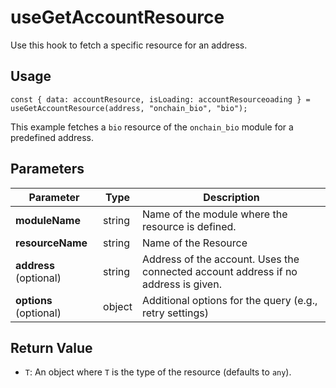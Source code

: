 # useGetAccountResource

Use this hook to fetch a specific resource for an address.

## Usage
``` tsx
const { data: accountResource, isLoading: accountResourceoading } = useGetAccountResource(address, "onchain_bio", "bio");
```

This example fetches a `bio` resource of the `onchain_bio` module for a predefined address.


## Parameters
| Parameter               | Type   | Description                                       |
| ----------------------- | ------ | ------------------------------------------------- |
| **moduleName**          | string | Name of the module where the resource is defined. |
| **resourceName**        | string | Name of the Resource                              |
| **address** (optional)  | string | Address of the account. Uses the connected account address if no address is given. |
| **options** (optional)  | object | Additional options for the query (e.g., retry settings) |

## Return Value
* `T`: An object where `T` is the type of the resource (defaults to `any`).
